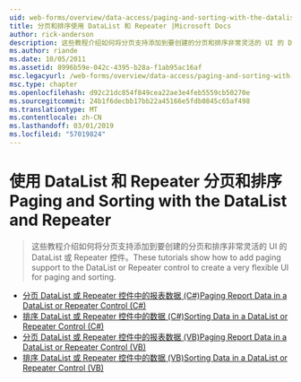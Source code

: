 ```yaml
---
uid: web-forms/overview/data-access/paging-and-sorting-with-the-datalist-and-repeater/index
title: 分页和排序使用 DataList 和 Repeater |Microsoft Docs
author: rick-anderson
description: 这些教程介绍如何将分页支持添加到要创建的分页和排序非常灵活的 UI 的 DataList 或 Repeater 控件。
ms.author: riande
ms.date: 10/05/2011
ms.assetid: 8996b59e-042c-4395-b28a-f1ab95ac16af
msc.legacyurl: /web-forms/overview/data-access/paging-and-sorting-with-the-datalist-and-repeater
msc.type: chapter
ms.openlocfilehash: d92c21dc854f849cea22ae3e4feb5559cb50270e
ms.sourcegitcommit: 24b1f6decbb17bb22a45166e5fdb0845c65af498
ms.translationtype: MT
ms.contentlocale: zh-CN
ms.lasthandoff: 03/01/2019
ms.locfileid: "57019824"
---
```

<a name="paging-and-sorting-with-the-datalist-and-repeater"></a><span data-ttu-id="59b50-103">使用 DataList 和 Repeater 分页和排序</span><span class="sxs-lookup"><span data-stu-id="59b50-103">Paging and Sorting with the DataList and Repeater</span></span>
====================
> <span data-ttu-id="59b50-104">这些教程介绍如何将分页支持添加到要创建的分页和排序非常灵活的 UI 的 DataList 或 Repeater 控件。</span><span class="sxs-lookup"><span data-stu-id="59b50-104">These tutorials show how to add paging support to the DataList or Repeater control to create a very flexible UI for paging and sorting.</span></span>


- [<span data-ttu-id="59b50-105">分页 DataList 或 Repeater 控件中的报表数据 (C#)</span><span class="sxs-lookup"><span data-stu-id="59b50-105">Paging Report Data in a DataList or Repeater Control (C#)</span></span>](paging-report-data-in-a-datalist-or-repeater-control-cs.md)
- [<span data-ttu-id="59b50-106">排序 DataList 或 Repeater 控件中的数据 (C#)</span><span class="sxs-lookup"><span data-stu-id="59b50-106">Sorting Data in a DataList or Repeater Control (C#)</span></span>](sorting-data-in-a-datalist-or-repeater-control-cs.md)
- [<span data-ttu-id="59b50-107">分页 DataList 或 Repeater 控件中的报表数据 (VB)</span><span class="sxs-lookup"><span data-stu-id="59b50-107">Paging Report Data in a DataList or Repeater Control (VB)</span></span>](paging-report-data-in-a-datalist-or-repeater-control-vb.md)
- [<span data-ttu-id="59b50-108">排序 DataList 或 Repeater 控件中的数据 (VB)</span><span class="sxs-lookup"><span data-stu-id="59b50-108">Sorting Data in a DataList or Repeater Control (VB)</span></span>](sorting-data-in-a-datalist-or-repeater-control-vb.md)
